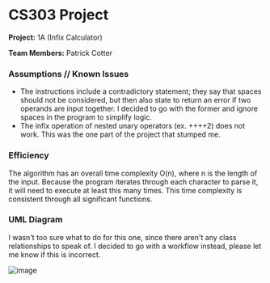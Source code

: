 # CS303 Project
**Project:** 1A (Infix Calculator)

**Team Members:** Patrick Cotter

### Assumptions // Known Issues
- The instructions include a contradictory statement; they say that spaces should not be considered, but then also state to return an error if two operands are input together. I decided to go with the former and ignore spaces in the program to simplify logic.
- The infix operation of nested unary operators (ex. ++++2) does not work. This was the one part of the project that stumped me.

### Efficiency
The algorithm has an overall time complexity O(n), where n is the length of the input. Because the program iterates through each character to parse it, it will need to execute at least this many times. This time complexity is consistent through all significant functions.

### UML Diagram
I wasn't too sure what to do for this one, since there aren't any class relationships to speak of. I decided to go with a workflow instead, please let me know if this is incorrect.

![image](https://github.com/InQuognito/CS303_Project/assets/44120299/db5b6bad-b933-4b87-881b-3baf5f77805b)
